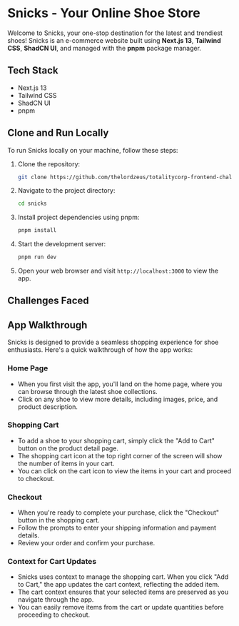 # Snicks - Your Online Shoe Store

Welcome to Snicks, your one-stop destination for the latest and trendiest shoes! Snicks is an e-commerce website built using **Next.js 13**, **Tailwind CSS**, **ShadCN UI**, and managed with the **pnpm** package manager.

## Tech Stack

- Next.js 13
- Tailwind CSS
- ShadCN UI
- pnpm

## Clone and Run Locally

To run Snicks locally on your machine, follow these steps:

1. Clone the repository:

   ```bash
   git clone https://github.com/thelordzeus/totalitycorp-frontend-challenge
   ```

2. Navigate to the project directory:

   ```bash
   cd snicks
   ```

3. Install project dependencies using pnpm:

   ```bash
   pnpm install
   ```

4. Start the development server:

   ```bash
   pnpm run dev
   ```

5. Open your web browser and visit `http://localhost:3000` to view the app.

## Challenges Faced

<!-- Insert your challenges and solutions here -->

## App Walkthrough

Snicks is designed to provide a seamless shopping experience for shoe enthusiasts. Here's a quick walkthrough of how the app works:

### Home Page

- When you first visit the app, you'll land on the home page, where you can browse through the latest shoe collections.
- Click on any shoe to view more details, including images, price, and product description.

### Shopping Cart

- To add a shoe to your shopping cart, simply click the "Add to Cart" button on the product detail page.
- The shopping cart icon at the top right corner of the screen will show the number of items in your cart.
- You can click on the cart icon to view the items in your cart and proceed to checkout.

### Checkout

- When you're ready to complete your purchase, click the "Checkout" button in the shopping cart.
- Follow the prompts to enter your shipping information and payment details.
- Review your order and confirm your purchase.

### Context for Cart Updates

- Snicks uses context to manage the shopping cart. When you click "Add to Cart," the app updates the cart context, reflecting the added item.
- The cart context ensures that your selected items are preserved as you navigate through the app.
- You can easily remove items from the cart or update quantities before proceeding to checkout.

```

```
